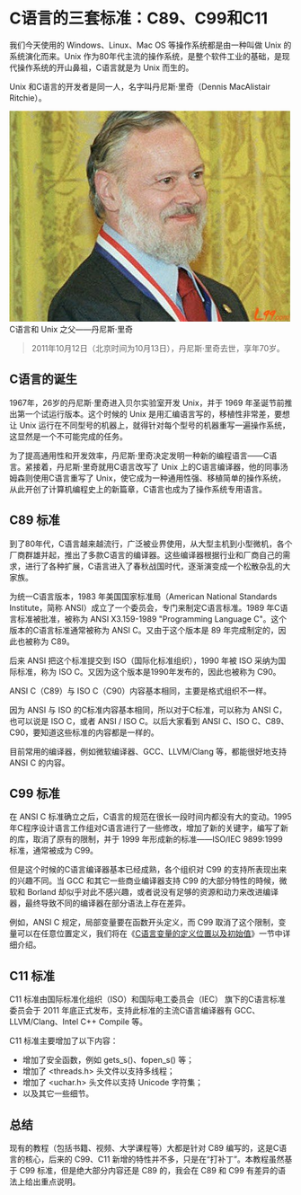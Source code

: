 # C语言的三套标准：C89、C99和C11

我们今天使用的 Windows、Linux、Mac OS 等操作系统都是由一种叫做 Unix 的系统演化而来。Unix 作为80年代主流的操作系统，是整个软件工业的基础，是现代操作系统的开山鼻祖，C语言就是为 Unix 而生的。

Unix 和C语言的开发者是同一人，名字叫丹尼斯·里奇（Dennis MacAlistair Ritchie）。

![丹尼斯·里奇（Dennis MacAlistair Ritchie）](./images/16250639B-0.jpg)
C语言和 Unix 之父——丹尼斯·里奇

> 2011年10月12日（北京时间为10月13日），丹尼斯·里奇去世，享年70岁。

## C语言的诞生

1967年，26岁的丹尼斯·里奇进入贝尔实验室开发 Unix，并于 1969 年圣诞节前推出第一个试运行版本。这个时候的 Unix 是用汇编语言写的，移植性非常差，要想让 Unix 运行在不同型号的机器上，就得针对每个型号的机器重写一遍操作系统，这显然是一个不可能完成的任务。

为了提高通用性和开发效率，丹尼斯·里奇决定发明一种新的编程语言——C语言。紧接着，丹尼斯·里奇就用C语言改写了 Unix 上的C语言编译器，他的同事汤姆森则使用C语言重写了 Unix，使它成为一种通用性强、移植简单的操作系统，从此开创了计算机编程史上的新篇章，C语言也成为了操作系统专用语言。

## C89 标准

到了80年代，C语言越来越流行，广泛被业界使用，从大型主机到小型微机，各个厂商群雄并起，推出了多款C语言的编译器。这些编译器根据行业和厂商自己的需求，进行了各种扩展，C语言进入了春秋战国时代，逐渐演变成一个松散杂乱的大家族。

为统一C语言版本，1983 年美国国家标准局（American National Standards Institute，简称 ANSI）成立了一个委员会，专门来制定C语言标准。1989 年C语言标准被批准，被称为 ANSI X3.159-1989 "Programming Language C"。这个版本的C语言标准通常被称为 ANSI C。又由于这个版本是 89 年完成制定的，因此也被称为 C89。

后来 ANSI 把这个标准提交到 ISO（国际化标准组织），1990 年被 ISO 采纳为国际标准，称为 ISO C。又因为这个版本是1990年发布的，因此也被称为 C90。

ANSI C（C89）与 ISO C（C90）内容基本相同，主要是格式组织不一样。

因为 ANSI 与 ISO 的C标准内容基本相同，所以对于C标准，可以称为 ANSI C，也可以说是 ISO C，或者 ANSI / ISO C。以后大家看到 ANSI C、ISO C、C89、C90，要知道这些标准的内容都是一样的。

目前常用的编译器，例如微软编译器、GCC、LLVM/Clang 等，都能很好地支持 ANSI C 的内容。

## C99 标准

在 ANSI C 标准确立之后，C语言的规范在很长一段时间内都没有大的变动。1995 年C程序设计语言工作组对C语言进行了一些修改，增加了新的关键字，编写了新的库，取消了原有的限制，并于 1999 年形成新的标准——ISO/IEC 9899:1999 标准，通常被成为 C99。

但是这个时候的C语言编译器基本已经成熟，各个组织对 C99 的支持所表现出来的兴趣不同。当 GCC 和其它一些商业编译器支持 C99 的大部分特性的時候，微软和 Borland 却似乎对此不感兴趣，或者说没有足够的资源和动力来改进编译器，最终导致不同的编译器在部分语法上存在差异。

例如，ANSI C 规定，局部变量要在函数开头定义，而 C99 取消了这个限制，变量可以在任意位置定义，我们将在《[C语言变量的定义位置以及初始值](http://c.biancheng.net/view/vip_1773.html)》一节中详细介绍。

## C11 标准

C11 标准由国际标准化组织（ISO）和国际电工委员会（IEC） 旗下的C语言标准委员会于 2011 年底正式发布，支持此标准的主流C语言编译器有 GCC、LLVM/Clang、Intel C++ Compile 等。

C11 标准主要增加了以下内容：

- 增加了安全函数，例如 gets_s()、fopen_s() 等；
- 增加了 <threads.h> 头文件以支持多线程；
- 增加了 <uchar.h> 头文件以支持 Unicode 字符集；
- 以及其它一些细节。

## 总结

现有的教程（包括书籍、视频、大学课程等）大都是针对 C89 编写的，这是C语言的核心，后来的 C99、C11 新增的特性并不多，只是在“打补丁”。本教程虽然基于 C99 标准，但是绝大部分内容还是 C89 的，我会在 C89 和 C99 有差异的语法上给出重点说明。